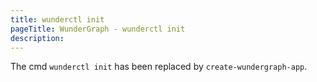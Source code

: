 ```yaml
---
title: wunderctl init
pageTitle: WunderGraph - wunderctl init
description:
---
```


The cmd `wunderctl init` has been replaced by `create-wundergraph-app`.
